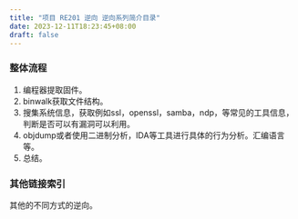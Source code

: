 ```yaml
---
title: "项目 RE201 逆向 逆向系列简介目录"
date: 2023-12-11T18:23:45+08:00
draft: false
---
```


### 整体流程

1. 编程器提取固件。
2. binwalk获取文件结构。
3. 搜集系统信息，获取例如ssl，openssl，samba，ndp，等常见的工具信息，判断是否可以有漏洞可以利用。
4. objdump或者使用二进制分析，IDA等工具进行具体的行为分析。汇编语言等。
5. 总结。

### 其他链接索引
其他的不同方式的逆向。

